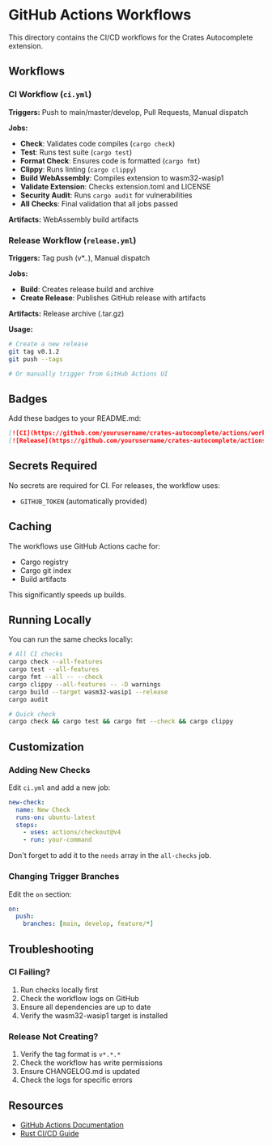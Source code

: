 # GitHub Actions Workflows

This directory contains the CI/CD workflows for the Crates Autocomplete extension.

## Workflows

### CI Workflow (`ci.yml`)

**Triggers:** Push to main/master/develop, Pull Requests, Manual dispatch

**Jobs:**
- **Check**: Validates code compiles (`cargo check`)
- **Test**: Runs test suite (`cargo test`)
- **Format Check**: Ensures code is formatted (`cargo fmt`)
- **Clippy**: Runs linting (`cargo clippy`)
- **Build WebAssembly**: Compiles extension to wasm32-wasip1
- **Validate Extension**: Checks extension.toml and LICENSE
- **Security Audit**: Runs `cargo audit` for vulnerabilities
- **All Checks**: Final validation that all jobs passed

**Artifacts:** WebAssembly build artifacts

### Release Workflow (`release.yml`)

**Triggers:** Tag push (v*.*.*), Manual dispatch

**Jobs:**
- **Build**: Creates release build and archive
- **Create Release**: Publishes GitHub release with artifacts

**Artifacts:** Release archive (.tar.gz)

**Usage:**
```bash
# Create a new release
git tag v0.1.2
git push --tags

# Or manually trigger from GitHub Actions UI
```

## Badges

Add these badges to your README.md:

```markdown
[![CI](https://github.com/yourusername/crates-autocomplete/actions/workflows/ci.yml/badge.svg)](https://github.com/yourusername/crates-autocomplete/actions/workflows/ci.yml)
[![Release](https://github.com/yourusername/crates-autocomplete/actions/workflows/release.yml/badge.svg)](https://github.com/yourusername/crates-autocomplete/actions/workflows/release.yml)
```

## Secrets Required

No secrets are required for CI. For releases, the workflow uses:
- `GITHUB_TOKEN` (automatically provided)

## Caching

The workflows use GitHub Actions cache for:
- Cargo registry
- Cargo git index
- Build artifacts

This significantly speeds up builds.

## Running Locally

You can run the same checks locally:

```bash
# All CI checks
cargo check --all-features
cargo test --all-features
cargo fmt --all -- --check
cargo clippy --all-features -- -D warnings
cargo build --target wasm32-wasip1 --release
cargo audit

# Quick check
cargo check && cargo test && cargo fmt --check && cargo clippy
```

## Customization

### Adding New Checks

Edit `ci.yml` and add a new job:

```yaml
new-check:
  name: New Check
  runs-on: ubuntu-latest
  steps:
    - uses: actions/checkout@v4
    - run: your-command
```

Don't forget to add it to the `needs` array in the `all-checks` job.

### Changing Trigger Branches

Edit the `on` section:

```yaml
on:
  push:
    branches: [main, develop, feature/*]
```

## Troubleshooting

### CI Failing?

1. Run checks locally first
2. Check the workflow logs on GitHub
3. Ensure all dependencies are up to date
4. Verify the wasm32-wasip1 target is installed

### Release Not Creating?

1. Verify the tag format is `v*.*.*`
2. Check the workflow has write permissions
3. Ensure CHANGELOG.md is updated
4. Check the logs for specific errors

## Resources

- [GitHub Actions Documentation](https://docs.github.com/en/actions)
- [Rust CI/CD Guide](https://doc.rust-lang.org/cargo/guide/continuous-integration.html)
